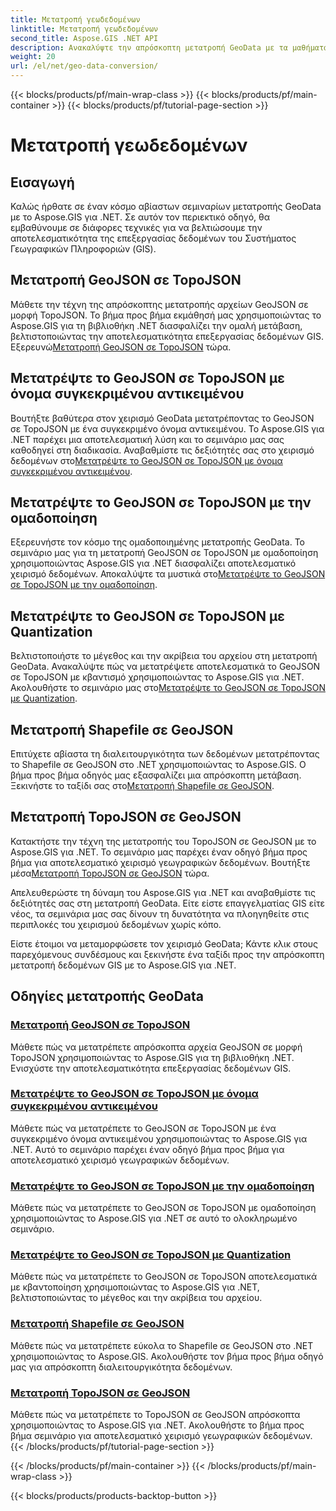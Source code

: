 ```yaml
---
title: Μετατροπή γεωδεδομένων
linktitle: Μετατροπή γεωδεδομένων
second_title: Aspose.GIS .NET API
description: Ανακαλύψτε την απρόσκοπτη μετατροπή GeoData με τα μαθήματα Aspose.GIS για .NET. Μάθετε να μετατρέπετε το GeoJSON σε TopoJSON, το Shapefile σε GeoJSON και πολλά άλλα.
weight: 20
url: /el/net/geo-data-conversion/
---
```


{{< blocks/products/pf/main-wrap-class >}}
{{< blocks/products/pf/main-container >}}
{{< blocks/products/pf/tutorial-page-section >}}

# Μετατροπή γεωδεδομένων

## Εισαγωγή

Καλώς ήρθατε σε έναν κόσμο αβίαστων σεμιναρίων μετατροπής GeoData με το Aspose.GIS για .NET. Σε αυτόν τον περιεκτικό οδηγό, θα εμβαθύνουμε σε διάφορες τεχνικές για να βελτιώσουμε την αποτελεσματικότητα της επεξεργασίας δεδομένων του Συστήματος Γεωγραφικών Πληροφοριών (GIS).

## Μετατροπή GeoJSON σε TopoJSON
 Μάθετε την τέχνη της απρόσκοπτης μετατροπής αρχείων GeoJSON σε μορφή TopoJSON. Το βήμα προς βήμα εκμάθησή μας χρησιμοποιώντας το Aspose.GIS για τη βιβλιοθήκη .NET διασφαλίζει την ομαλή μετάβαση, βελτιστοποιώντας την αποτελεσματικότητα επεξεργασίας δεδομένων GIS. Εξερευνώ[Μετατροπή GeoJSON σε TopoJSON](./convert-geojson-to-topojson/) τώρα.

## Μετατρέψτε το GeoJSON σε TopoJSON με όνομα συγκεκριμένου αντικειμένου
 Βουτήξτε βαθύτερα στον χειρισμό GeoData μετατρέποντας το GeoJSON σε TopoJSON με ένα συγκεκριμένο όνομα αντικειμένου. Το Aspose.GIS για .NET παρέχει μια αποτελεσματική λύση και το σεμινάριο μας σας καθοδηγεί στη διαδικασία. Αναβαθμίστε τις δεξιότητές σας στο χειρισμό δεδομένων στο[Μετατρέψτε το GeoJSON σε TopoJSON με όνομα συγκεκριμένου αντικειμένου](./convert-geojson-to-topojson-with-specific-object-name/).

## Μετατρέψτε το GeoJSON σε TopoJSON με την ομαδοποίηση
Εξερευνήστε τον κόσμο της ομαδοποιημένης μετατροπής GeoData. Το σεμινάριο μας για τη μετατροπή GeoJSON σε TopoJSON με ομαδοποίηση χρησιμοποιώντας Aspose.GIS για .NET διασφαλίζει αποτελεσματικό χειρισμό δεδομένων. Αποκαλύψτε τα μυστικά στο[Μετατρέψτε το GeoJSON σε TopoJSON με την ομαδοποίηση](./convert-geojson-to-topojson-with-grouping/).

## Μετατρέψτε το GeoJSON σε TopoJSON με Quantization
 Βελτιστοποιήστε το μέγεθος και την ακρίβεια του αρχείου στη μετατροπή GeoData. Ανακαλύψτε πώς να μετατρέψετε αποτελεσματικά το GeoJSON σε TopoJSON με κβαντισμό χρησιμοποιώντας το Aspose.GIS για .NET. Ακολουθήστε το σεμινάριο μας στο[Μετατρέψτε το GeoJSON σε TopoJSON με Quantization](./convert-geojson-to-topojson-with-quantization/).

## Μετατροπή Shapefile σε GeoJSON
 Επιτύχετε αβίαστα τη διαλειτουργικότητα των δεδομένων μετατρέποντας το Shapefile σε GeoJSON στο .NET χρησιμοποιώντας το Aspose.GIS. Ο βήμα προς βήμα οδηγός μας εξασφαλίζει μια απρόσκοπτη μετάβαση. Ξεκινήστε το ταξίδι σας στο[Μετατροπή Shapefile σε GeoJSON](./convert-shapefile-to-geojson/).

## Μετατροπή TopoJSON σε GeoJSON
 Κατακτήστε την τέχνη της μετατροπής του TopoJSON σε GeoJSON με το Aspose.GIS για .NET. Το σεμινάριο μας παρέχει έναν οδηγό βήμα προς βήμα για αποτελεσματικό χειρισμό γεωγραφικών δεδομένων. Βουτήξτε μέσα[Μετατροπή TopoJSON σε GeoJSON](./convert-topojson-to-geojson/) τώρα.

Απελευθερώστε τη δύναμη του Aspose.GIS για .NET και αναβαθμίστε τις δεξιότητές σας στη μετατροπή GeoData. Είτε είστε επαγγελματίας GIS είτε νέος, τα σεμινάρια μας σας δίνουν τη δυνατότητα να πλοηγηθείτε στις περιπλοκές του χειρισμού δεδομένων χωρίς κόπο.

Είστε έτοιμοι να μεταμορφώσετε τον χειρισμό GeoData; Κάντε κλικ στους παρεχόμενους συνδέσμους και ξεκινήστε ένα ταξίδι προς την απρόσκοπτη μετατροπή δεδομένων GIS με το Aspose.GIS για .NET.
## Οδηγίες μετατροπής GeoData
### [Μετατροπή GeoJSON σε TopoJSON](./convert-geojson-to-topojson/)
Μάθετε πώς να μετατρέπετε απρόσκοπτα αρχεία GeoJSON σε μορφή TopoJSON χρησιμοποιώντας το Aspose.GIS για τη βιβλιοθήκη .NET. Ενισχύστε την αποτελεσματικότητα επεξεργασίας δεδομένων GIS.
### [Μετατρέψτε το GeoJSON σε TopoJSON με όνομα συγκεκριμένου αντικειμένου](./convert-geojson-to-topojson-with-specific-object-name/)
Μάθετε πώς να μετατρέπετε το GeoJSON σε TopoJSON με ένα συγκεκριμένο όνομα αντικειμένου χρησιμοποιώντας το Aspose.GIS για .NET. Αυτό το σεμινάριο παρέχει έναν οδηγό βήμα προς βήμα για αποτελεσματικό χειρισμό γεωγραφικών δεδομένων.
### [Μετατρέψτε το GeoJSON σε TopoJSON με την ομαδοποίηση](./convert-geojson-to-topojson-with-grouping/)
Μάθετε πώς να μετατρέπετε το GeoJSON σε TopoJSON με ομαδοποίηση χρησιμοποιώντας το Aspose.GIS για .NET σε αυτό το ολοκληρωμένο σεμινάριο.
### [Μετατρέψτε το GeoJSON σε TopoJSON με Quantization](./convert-geojson-to-topojson-with-quantization/)
Μάθετε πώς να μετατρέπετε το GeoJSON σε TopoJSON αποτελεσματικά με κβαντοποίηση χρησιμοποιώντας το Aspose.GIS για .NET, βελτιστοποιώντας το μέγεθος και την ακρίβεια του αρχείου.
### [Μετατροπή Shapefile σε GeoJSON](./convert-shapefile-to-geojson/)
Μάθετε πώς να μετατρέπετε εύκολα το Shapefile σε GeoJSON στο .NET χρησιμοποιώντας το Aspose.GIS. Ακολουθήστε τον βήμα προς βήμα οδηγό μας για απρόσκοπτη διαλειτουργικότητα δεδομένων.
### [Μετατροπή TopoJSON σε GeoJSON](./convert-topojson-to-geojson/)
Μάθετε πώς να μετατρέπετε το TopoJSON σε GeoJSON απρόσκοπτα χρησιμοποιώντας το Aspose.GIS για .NET. Ακολουθήστε το βήμα προς βήμα σεμινάριο για αποτελεσματικό χειρισμό γεωγραφικών δεδομένων.
{{< /blocks/products/pf/tutorial-page-section >}}

{{< /blocks/products/pf/main-container >}}
{{< /blocks/products/pf/main-wrap-class >}}

{{< blocks/products/products-backtop-button >}}
